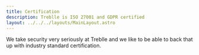 ```yaml
---
title: Certification
description: Treblle is ISO 27001 and GDPR certified
layout: ../../../layouts/MainLayout.astro
---
```


We take security very seriously at Treblle and we like to be able to back that up with industry standard certification.  